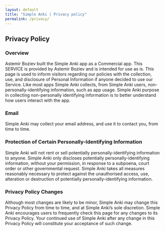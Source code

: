 ```yaml
---
layout: default
title: "Simple Anki | Privacy policy"
permalink: /privacy/
---
```


## Privacy Policy

### Overview
Astemir Boziev built the Simple Anki app as a Commercial app. This SERVICE is provided by Astemir Boziev and is intended for use as is.
This page is used to inform visitors regarding our policies with the collection, use, and disclosure of Personal Information if anyone decided to use our Service. Like most apps Simple Anki collects, from Simple Anki users, non-personally-identifying information, such as app usage. Simple Anki purpose in collecting non-personally identifying information is to better understand how users interact with the app. 
### Email
Simple Anki may collect your email address, and use it to contact you, from time to time.
### Protection of Certain Personally-Identifying Information
Simple Anki will not rent or sell potentially personally-identifying information to anyone. Simple Anki only discloses potentially personally-identifying information, without your permission, in response to a subpoena, court order or other governmental request. Simple Anki takes all measures reasonably necessary to protect against the unauthorised access, use, alteration or destruction of potentially personally-identifying information.
### Privacy Policy Changes
Although most changes are likely to be minor, Simple Anki may change this Privacy Policy from time to time, and at Simple Anki’s sole discretion. Simple Anki encourages users to frequently check this page for any changes to its Privacy Policy. Your continued use of Simple Anki after any change in this Privacy Policy will constitute your acceptance of such change.